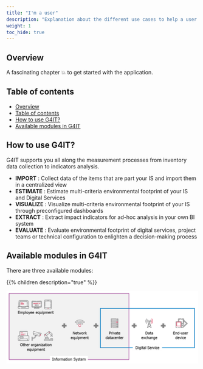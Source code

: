 ```yaml
---
title: "I'm a user"
description: "Explanation about the different use cases to help a user to start with G4IT"
weight: 1
toc_hide: true
---
```


## Overview

A fascinating chapter 💥 to get started with the application.

## Table of contents

<!-- TOC -->
  * [Overview](#overview)
  * [Table of contents](#table-of-contents)
  * [How to use G4IT?](#how-to-use-g4it)
  * [Available modules in G4IT](#available-modules-in-g4it)
<!-- TOC -->

## How to use G4IT?

G4IT supports you all along the measurement processes from inventory data collection to indicators analysis.

* **IMPORT** : Collect data of the items that are part your IS and import them in a centralized view
* **ESTIMATE** : Estimate multi-criteria environmental footprint of your IS and Digital Services
* **VISUALIZE** : Visualize multi-criteria environmental footprint of your IS through preconfigured dashboards
* **EXTRACT** : Extract impact indicators for ad-hoc analysis in your own BI system
* **EVALUATE** : Evaluate environmental footprint of digital services, project teams or technical configuration to
  enlighten a decision-making process

## Available modules in G4IT

There are three available modules:

{{% children description="true" %}}

![Screen_About_G4IT.png](./images/Screen_About_G4IT.png)
